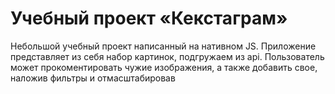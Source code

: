 # Учебный проект «Кекстаграм»

Небольшой учебный проект написанный на нативном JS. Приложение представляет из себя набор картинок, подгружаем из api. Пользователь может прокоментировать чужие изображения, а также добавить свое, наложив фильтры и отмасштабировав
